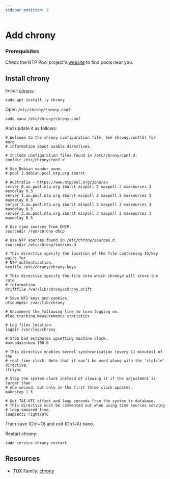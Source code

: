 ```yaml
---
sidebar_position: 3
---
```


# Add chrony

### Prerequisites

Check the NTP Pool project's <a href="https://www.ntppool.org/en/" target="_blank">website</a> to find pools near you.

## Install chrony

Install <a href="https://chrony.tuxfamily.org/" target="_blank">chrony</a>:

```
sudo apt install -y chrony
```

Open `/etc/chrony/chrony.conf`:

```
sudo nano /etc/chrony/chrony.conf
```

And update it as follows:

``` 
# Welcome to the chrony configuration file. See chrony.conf(5) for more
# information about usable directives.

# Include configuration files found in /etc/chrony/conf.d.
confdir /etc/chrony/conf.d

# Use Debian vendor zone.
# pool 2.debian.pool.ntp.org iburst

# Australia - https://www.ntppool.org/zone/au
server 0.au.pool.ntp.org iburst minpoll 2 maxpoll 2 maxsources 3 maxdelay 0.3
server 1.au.pool.ntp.org iburst minpoll 2 maxpoll 2 maxsources 3 maxdelay 0.3
server 2.au.pool.ntp.org iburst minpoll 2 maxpoll 2 maxsources 3 maxdelay 0.3
server 3.au.pool.ntp.org iburst minpoll 2 maxpoll 2 maxsources 3 maxdelay 0.3

# Use time sources from DHCP.
sourcedir /run/chrony-dhcp

# Use NTP sources found in /etc/chrony/sources.d.
sourcedir /etc/chrony/sources.d

# This directive specify the location of the file containing ID/key pairs for
# NTP authentication.
keyfile /etc/chrony/chrony.keys

# This directive specify the file into which chronyd will store the rate
# information.
driftfile /var/lib/chrony/chrony.drift

# Save NTS keys and cookies.
ntsdumpdir /var/lib/chrony

# Uncomment the following line to turn logging on.
#log tracking measurements statistics

# Log files location.
logdir /var/log/chrony

# Stop bad estimates upsetting machine clock.
maxupdateskew 100.0

# This directive enables kernel synchronisation (every 11 minutes) of the
# real-time clock. Note that it can’t be used along with the 'rtcfile' directive.
rtcsync

# Step the system clock instead of slewing it if the adjustment is larger than
# one second, but only in the first three clock updates.
makestep 1 3

# Get TAI-UTC offset and leap seconds from the system tz database.
# This directive must be commented out when using time sources serving
# leap-smeared time.
leapsectz right/UTC
```

Then save (Ctrl+O) and exit (Ctrl+X) nano.

Restart chrony:

```
sudo service chrony restart
```

## Resources

* TUX Family: [chrony](https://chrony.tuxfamily.org/)

